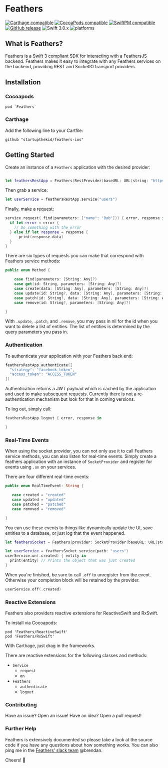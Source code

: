 # Feathers

[![Carthage compatible](https://img.shields.io/badge/Carthage-compatible-4BC51D.svg?style=flat)](#carthage) [![CocoaPods compatible](https://img.shields.io/cocoapods/v/Feathers.svg)](#cocoapods) [![SwiftPM compatible](https://img.shields.io/badge/SwiftPM-compatible-orange.svg)](#swift-package-manager) [![GitHub release](https://img.shields.io/github/release/startupthekid/feathers-ios.svg)](https://github.com/startupthekid/feathers-ios/releases) ![Swift 3.0.x](https://img.shields.io/badge/Swift-3.0.x-orange.svg) ![platforms](https://img.shields.io/badge/platform-iOS%20%7C%20macOS%20%7C%20tvOS-lightgrey.svg)


## What is Feathers?

Feathers is a Swift 3 compliant SDK for interacting with a FeathersJS backend. Feathers makes it easy to integrate with any Feathers services on the backend, providing REST and SocketIO transport providers.

## Installation

### Cocoapods
```
pod `Feathers`
```

### Carthage

Add the following line to your Cartfile:

```
github "startupthekid/feathers-ios"
```
## Getting Started

Create an instance of a `Feathers` application with the desired provider:

```swift

let feathersRestApp = Feathers(RestProvider(baseURL: URL(string: "https://myserver.com")))

```

Then grab a service:

```swift
let userService = feathersRestApp.service("users")
```

Finally, make a request:

```swift
service.request(.find(parameters: ["name": "Bob"])) { error, response in
  if let error = error {
    // Do something with the error
  } else if let response = response {
      print(response.data)
  }
}
```

There are six types of requests you can make that correspond with Feathers service methods:

```swift
public enum Method {

    case find(parameters: [String: Any]?)
    case get(id: String, parameters: [String: Any]?)
    case create(data: [String: Any], parameters: [String: Any]?)
    case update(id: String?, data: [String: Any], parameters: [String: Any]?)
    case patch(id: String?, data: [String: Any], parameters: [String: Any]?)
    case remove(id: String?, parameters: [String: Any]?)

}
```

With `.update`, `.patch`, and `.remove`, you may pass in nil for the id when you want to delete a list of entities. The list of entities is determined by the query parameters you pass in.

### Authentication

To authenticate your application with your Feathers back end:

```swift
feathersRestApp.authenticate([
  "strategy": "facebook-token",
  "access_token": "ACCESS_TOKEN"
])
```

Authentication returns a JWT payload which is cached by the application and used to make subsequent requests. Currently there is not a re-authentication mechanism but look for that in coming versions.

To log out, simply call:

```swift
feathersRestApp.logout { error, response in

}
```

### Real-Time Events

When using the socket provider, you can not only use it to call Feathers service methods, you can also listen for real-time events. Simply create a feathers application with an instance of `SocketProvider` and register for events using `.on` on your services.

There are four different real-time events:

```swift
public enum RealTimeEvent: String {

   case created = "created"
   case updated = "updated"
   case patched = "patched"
   case removed = "removed"

}
```

You can use these events to things like dynamically update the UI, save entities to a database, or just log that the event happened.

```swift
let feathersSocket = Feathers(provider: SocketProvider(baseURL: URL(string: "https://myserver.com")!, configuration: []))

let userService = feathersSocket.service(path: "users")
userService.on(.created) { entity in
  print(entity) // Prints the object that was just created
}
```

When you're finished, be sure to call `.off` to unregister from the event. Otherwise your completion block will be retained by the provider.

```swift
userService.off(.created)
```

### Reactive Extensions

Feathers also providers reactive extensions for ReactiveSwift and RxSwift.

To install via Cocoapods:

```
pod 'Feathers/ReactiveSwift'
pod 'Feathers/RxSwift'
```

With Carthage, just drag in the frameworks.

There are reactive extensions for the following classes and methods:

- `Service`
  - `request`
  - `on`
- `Feathers`
  - `authenticate`
  - `logout`

### Contributing

Have an issue? Open an issue! Have an idea? Open a pull request!

### Further Help

Feathers is extensively documented so please take a look at the source code if you have any questions about how something works.
You can also ping me in the [Feathers' slack team](https://slack.feathersjs.com) @brendan.

Cheers! :beers:
